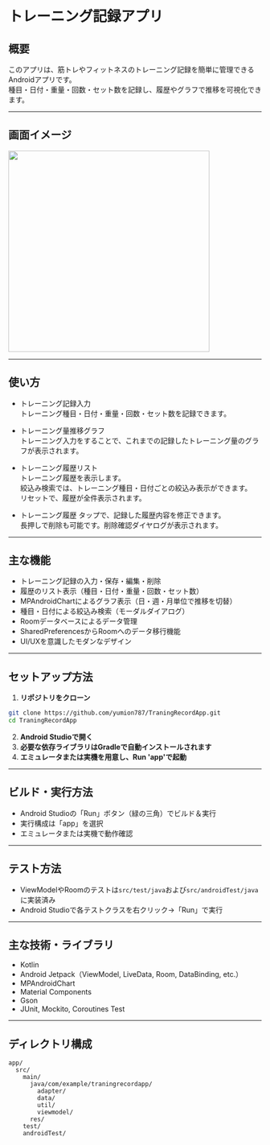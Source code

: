 # トレーニング記録アプリ

## 概要

このアプリは、筋トレやフィットネスのトレーニング記録を簡単に管理できるAndroidアプリです。  
種目・日付・重量・回数・セット数を記録し、履歴やグラフで推移を可視化できます。

---

## 画面イメージ
<img src="https://github.com/user-attachments/assets/af365718-ee1d-4e9e-9b7d-78246f7ca352" width="400">

---

## 使い方
- トレーニング記録入力  
トレーニング種目・日付・重量・回数・セット数を記録できます。

- トレーニング量推移グラフ  
トレーニング入力をすることで、これまでの記録したトレーニング量のグラフが表示されます。

- トレーニング履歴リスト  
トレーニング履歴を表示します。  
絞込み検索では、トレーニング種目・日付ごとの絞込み表示ができます。  
リセットで、履歴が全件表示されます。

- トレーニング履歴
タップで、記録した履歴内容を修正できます。  
長押しで削除も可能です。削除確認ダイヤログが表示されます。

---

## 主な機能
- トレーニング記録の入力・保存・編集・削除
- 履歴のリスト表示（種目・日付・重量・回数・セット数）
- MPAndroidChartによるグラフ表示（日・週・月単位で推移を切替）
- 種目・日付による絞込み検索（モーダルダイアログ）
- Roomデータベースによるデータ管理
- SharedPreferencesからRoomへのデータ移行機能
- UI/UXを意識したモダンなデザイン

---

## セットアップ方法

1. **リポジトリをクローン**
```sh
git clone https://github.com/yumion787/TraningRecordApp.git  
cd TraningRecordApp
```
2. **Android Studioで開く**  
3. **必要な依存ライブラリはGradleで自動インストールされます**  
4. **エミュレータまたは実機を用意し、Run 'app'で起動**  

---

## ビルド・実行方法

- Android Studioの「Run」ボタン（緑の三角）でビルド＆実行
- 実行構成は「app」を選択
- エミュレータまたは実機で動作確認

---

## テスト方法

- ViewModelやRoomのテストは`src/test/java`および`src/androidTest/java`に実装済み
- Android Studioで各テストクラスを右クリック→「Run」で実行

---

## 主な技術・ライブラリ
- Kotlin
- Android Jetpack（ViewModel, LiveData, Room, DataBinding, etc.）
- MPAndroidChart
- Material Components
- Gson
- JUnit, Mockito, Coroutines Test

---

## ディレクトリ構成

```
app/
  src/
    main/
      java/com/example/traningrecordapp/
        adapter/
        data/
        util/
        viewmodel/
      res/
    test/
    androidTest/
```

